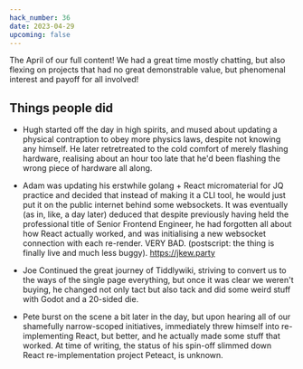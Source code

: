 ```yaml
---
hack_number: 36
date: 2023-04-29
upcoming: false
---
```


The April of our full content! We had a great time mostly chatting, but also flexing on projects that had no great demonstrable value, but phenomenal interest and payoff for all involved!

## Things people did

- Hugh started off the day in high spirits, and mused about updating a physical contraption to obey more physics laws, despite not knowing any himself. He later retretreated to the cold comfort of merely flashing hardware, realising about an hour too late that he'd been flashing the wrong piece of hardware all along.

- Adam was updating his erstwhile golang + React micromaterial for JQ practice and decided that instead of making it a CLI tool, he would just put it on the public internet behind some websockets. It was eventually (as in, like, a day later) deduced that despite previously having held the professional title of Senior Frontend Engineer, he had forgotten all about how React actually worked, and was initialising a new websocket connection with each re-render. VERY BAD. (postscript: the thing is finally live and much less buggy). https://jkew.party

- Joe Continued the great journey of Tiddlywiki, striving to convert us to the ways of the single page everything, but once it was clear we weren't buying, he changed not only tact but also tack and did some weird stuff with Godot and a 20-sided die.

- Pete burst on the scene a bit later in the day, but upon hearing all of our shamefully narrow-scoped initiatives, immediately threw himself into re-implementing React, but better, and he actually made some stuff that worked. At time of writing, the status of his spin-off slimmed down React re-implementation project Peteact, is unknown.

